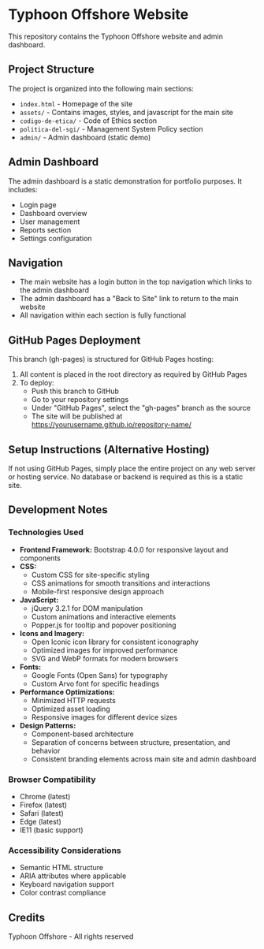 # Typhoon Offshore Website

This repository contains the Typhoon Offshore website and admin dashboard.

## Project Structure

The project is organized into the following main sections:

- `index.html` - Homepage of the site
- `assets/` - Contains images, styles, and javascript for the main site
- `codigo-de-etica/` - Code of Ethics section
- `politica-del-sgi/` - Management System Policy section
- `admin/` - Admin dashboard (static demo)

## Admin Dashboard

The admin dashboard is a static demonstration for portfolio purposes. It includes:

- Login page
- Dashboard overview
- User management
- Reports section
- Settings configuration

## Navigation

- The main website has a login button in the top navigation which links to the admin dashboard
- The admin dashboard has a "Back to Site" link to return to the main website
- All navigation within each section is fully functional

## GitHub Pages Deployment

This branch (gh-pages) is structured for GitHub Pages hosting:

1. All content is placed in the root directory as required by GitHub Pages
2. To deploy:
   - Push this branch to GitHub
   - Go to your repository settings
   - Under "GitHub Pages", select the "gh-pages" branch as the source
   - The site will be published at https://yourusername.github.io/repository-name/

## Setup Instructions (Alternative Hosting)

If not using GitHub Pages, simply place the entire project on any web server or hosting service. No database or backend is required as this is a static site.

## Development Notes

### Technologies Used

- **Frontend Framework:** Bootstrap 4.0.0 for responsive layout and components
- **CSS:**
  - Custom CSS for site-specific styling
  - CSS animations for smooth transitions and interactions
  - Mobile-first responsive design approach
- **JavaScript:**
  - jQuery 3.2.1 for DOM manipulation
  - Custom animations and interactive elements
  - Popper.js for tooltip and popover positioning
- **Icons and Imagery:**
  - Open Iconic icon library for consistent iconography
  - Optimized images for improved performance
  - SVG and WebP formats for modern browsers
- **Fonts:**
  - Google Fonts (Open Sans) for typography
  - Custom Arvo font for specific headings
- **Performance Optimizations:**
  - Minimized HTTP requests
  - Optimized asset loading
  - Responsive images for different device sizes
- **Design Patterns:**
  - Component-based architecture
  - Separation of concerns between structure, presentation, and behavior
  - Consistent branding elements across main site and admin dashboard

### Browser Compatibility

- Chrome (latest)
- Firefox (latest)
- Safari (latest)
- Edge (latest)
- IE11 (basic support)

### Accessibility Considerations

- Semantic HTML structure
- ARIA attributes where applicable
- Keyboard navigation support
- Color contrast compliance

## Credits

Typhoon Offshore - All rights reserved
